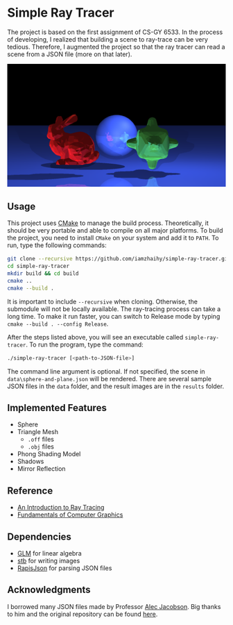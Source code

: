 # Simple Ray Tracer

The project is based on the first assignment of CS-GY 6533. In the process of developing, I realized that building a scene to ray-trace can be very tedious. Therefore, I augmented the project so that the ray tracer can read a scene from a JSON file (more on that later).

![Example Scene](./results/example-scene.png)



## Usage

This project uses [CMake](https://cmake.org/) to manage the build process. Theoretically, it should be very portable and able to compile on all major platforms. To build the project, you need to install `CMake` on your system and add it to `PATH`. To run, type the following commands:

```bash
git clone --recursive https://github.com/iamzhaihy/simple-ray-tracer.git
cd simple-ray-tracer
mkdir build && cd build
cmake ..
cmake --build .
```

It is important to include `--recursive` when cloning. Otherwise, the submodule will not be locally available. The ray-tracing process can take a long time. To make it run faster, you can switch to Release mode by typing `cmake --build . --config Release`.

After the steps listed above, you will see an executable called `simple-ray-tracer`. To run the program, type the command:

```bash
./simple-ray-tracer [<path-to-JSON-file>]
```

The command line argument is optional. If not specified, the scene in `data\sphere-and-plane.json` will be rendered. There are several sample JSON files in the `data` folder, and the result images are in the `results` folder.



## Implemented Features

- Sphere
- Triangle Mesh
    - `.off` files
    - `.obj` files
- Phong Shading Model
- Shadows
- Mirror Reflection



## Reference

- [An Introduction to Ray Tracing](http://www.realtimerendering.com/raytracing/An-Introduction-to-Ray-Tracing-The-Morgan-Kaufmann-Series-in-Computer-Graphics-.pdf)
- [Fundamentals of Computer Graphics](https://www.oreilly.com/library/view/fundamentals-of-computer/9781482229417/)



## Dependencies

- [GLM](https://glm.g-truc.net/0.9.9/index.html) for linear algebra
- [stb](https://github.com/nothings/stb) for writing images
- [RapisJson](https://rapidjson.org/) for parsing JSON files



## Acknowledgments

I borrowed many JSON files made by Professor [Alec Jacobson](https://github.com/alecjacobson). Big thanks to him and the original repository can be found [here](https://github.com/alecjacobson/computer-graphics-ray-tracing).
